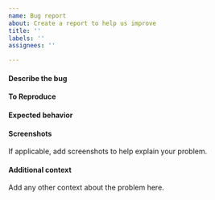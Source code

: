 ```yaml
---
name: Bug report
about: Create a report to help us improve
title: ''
labels: ''
assignees: ''

---
```


#### Describe the bug

#### To Reproduce

#### Expected behavior

#### Screenshots
If applicable, add screenshots to help explain your problem.


#### Additional context
Add any other context about the problem here.
